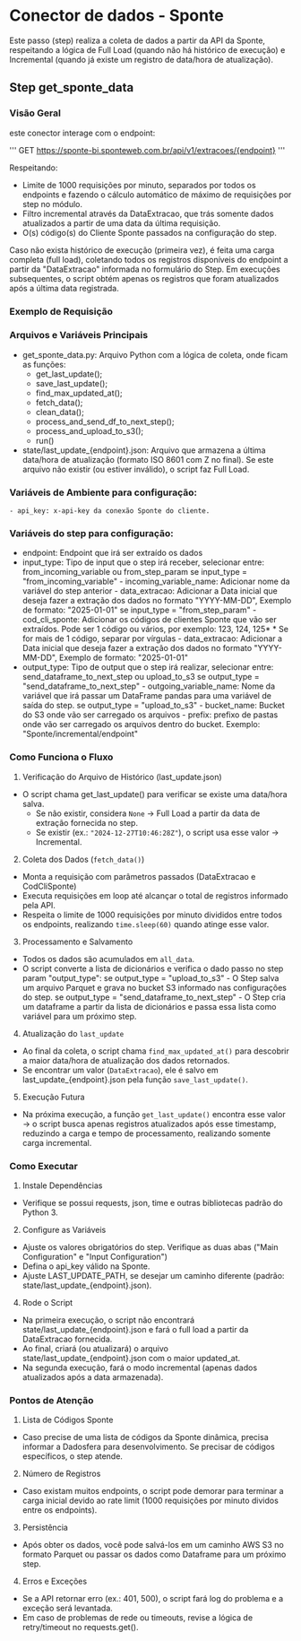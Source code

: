 # Conector de dados - Sponte

Este passo (step) realiza a coleta de dados a partir da API da Sponte, respeitando a lógica de Full Load (quando não há histórico de execução) e Incremental (quando já existe um registro de data/hora de atualização).

## Step get_sponte_data

### Visão Geral
este conector interage com o endpoint:

'''
    GET https://sponte-bi.sponteweb.com.br/api/v1/extracoes/{endpoint}
'''

Respeitando:

- Limite de 1000 requisições por minuto, separados por todos os endpoints e fazendo o cálculo automático de máximo de requisições por step no módulo.
- Filtro incremental através da DataExtracao, que trás somente dados atualizados a partir de uma data da última requisição.
- O(s) código(s) do Cliente Sponte passados na configuração do step.

Caso não exista histórico de execução (primeira vez), é feita uma carga completa (full load), coletando todos os registros disponíveis do endpoint a partir da "DataExtracao" informada no formulário do Step. Em execuções subsequentes, o script obtém apenas os registros que foram atualizados após a última data registrada.

### Exemplo de Requisição



### Arquivos e Variáveis Principais

- get_sponte_data.py: Arquivo Python com a lógica de coleta, onde ficam as funções:
    - get_last_update();
    - save_last_update();
    - find_max_updated_at();
    - fetch_data();
    - clean_data();
    - process_and_send_df_to_next_step();
    - process_and_upload_to_s3();
    - run()
- state/last_update_{endpoint}.json: Arquivo que armazena a última data/hora de atualização (formato ISO 8601 com Z no final). Se este arquivo não existir (ou estiver inválido), o script faz Full Load.

### Variáveis de Ambiente para configuração:
    
    - api_key: x-api-key da conexão Sponte do cliente.
    
### Variáveis do step para configuração:
    
  - endpoint: Endpoint que irá ser extraído os dados
  - input_type: Tipo de input que o step irá receber, selecionar entre: from_incoming_variable ou from_step_param
      se input_type = "from_incoming_variable"
          - incoming_variable_name: Adicionar nome da variável do step anterior
          - data_extracao: Adicionar a Data inicial que deseja fazer a extração dos dados no formato "YYYY-MM-DD", Exemplo de formato: "2025-01-01"
      se input_type = "from_step_param"
          - cod_cli_sponte: Adicionar os códigos de clientes Sponte que vão ser extraídos. Pode ser 1 código ou vários, por exemplo: 123, 124, 125*
              * Se for mais de 1 código, separar por vírgulas
          - data_extracao: Adicionar a Data inicial que deseja fazer a extração dos dados no formato "YYYY-MM-DD", Exemplo de formato: "2025-01-01"
  - output_type: Tipo de output que o step irá realizar, selecionar entre: send_dataframe_to_next_step ou upload_to_s3
      se output_type = "send_dataframe_to_next_step"
          - outgoing_variable_name: Nome da variável que irá passar um DataFrame pandas para uma variável de saída do step.
      se output_type = "upload_to_s3"
          - bucket_name: Bucket do S3 onde vão ser carregado os arquivos
          - prefix: prefixo de pastas onde vão ser carregado os arquivos dentro do bucket. Exemplo: "Sponte/incremental/endpoint"
  
### Como Funciona o Fluxo

1. Verificação do Arquivo de Histórico (last_update.json)
- O script chama get_last_update() para verificar se existe uma data/hora salva.
    - Se não existir, considera `None` → Full Load a partir da data de extração fornecida no step.
    - Se existir (ex.: `"2024-12-27T10:46:28Z"`), o script usa esse valor → Incremental.
    
2. Coleta dos Dados (`fetch_data()`)

- Monta a requisição com parâmetros passados (DataExtracao e CodCliSponte)
- Executa requisições em loop até alcançar o total de registros informado pela API.
- Respeita o limite de 1000 requisições por minuto divididos entre todos os endpoints, realizando `time.sleep(60)` quando atinge esse valor.

3. Processamento e Salvamento

- Todos os dados são acumulados em `all_data`.
- O script converte a lista de dicionários e verifica o dado passo no step param "output_type": 
   se output_type = "upload_to_s3" - O Step salva um arquivo Parquet e grava no bucket S3 informado nas configurações do step.
   se output_type = "send_dataframe_to_next_step" - O Step cria um dataframe a partir da lista de dicionários e passa essa lista como variável para um próximo step.

4. Atualização do `last_update`

- Ao final da coleta, o script chama `find_max_updated_at()` para descobrir a maior data/hora de atualização dos dados retornados.
- Se encontrar um valor (`DataExtracao`), ele é salvo em last_update_{endpoint}.json pela função `save_last_update()`.

5. Execução Futura

- Na próxima execução, a função `get_last_update()` encontra esse valor
    → o script busca apenas registros atualizados após esse timestamp, reduzindo a carga e tempo de processamento, realizando somente carga incremental.
    
### Como Executar

1. Instale Dependências

- Verifique se possui requests, json, time e outras bibliotecas padrão do Python 3.

2. Configure as Variáveis

- Ajuste os valores obrigatórios do step. Verifique as duas abas ("Main Configuration" e "Input Configuration")
- Defina o api_key válido na Sponte.
- Ajuste LAST_UPDATE_PATH, se desejar um caminho diferente (padrão: state/last_update_{endpoint}.json).

4. Rode o Script

- Na primeira execução, o script não encontrará state/last_update_{endpoint}.json e fará o full load a partir da DataExtracao fornecida.
- Ao final, criará (ou atualizará) o arquivo state/last_update_{endpoint}.json com o maior updated_at.
- Na segunda execução, fará o modo incremental (apenas dados atualizados após a data armazenada).

### Pontos de Atenção
1. Lista de Códigos Sponte
- Caso precise de uma lista de códigos da Sponte dinâmica, precisa informar a Dadosfera para desenvolvimento. Se precisar de códigos específicos, o step atende.

2. Número de Registros

- Caso existam muitos endpoints, o script pode demorar para terminar a carga inicial devido ao rate limit (1000 requisições por minuto dividos entre os endpoints).

3. Persistência

- Após obter os dados, você pode salvá-los em um caminho AWS S3 no formato Parquet ou passar os dados como Dataframe para um próximo step.

4. Erros e Exceções

- Se a API retornar erro (ex.: 401, 500), o script fará log do problema e a exceção será levantada.
- Em caso de problemas de rede ou timeouts, revise a lógica de retry/timeout no requests.get().